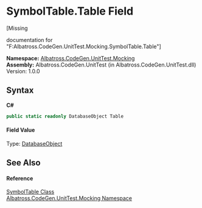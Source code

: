 # SymbolTable.Table Field
 

\[Missing <summary> documentation for "F:Albatross.CodeGen.UnitTest.Mocking.SymbolTable.Table"\]

**Namespace:**&nbsp;<a href="2F2D61B8">Albatross.CodeGen.UnitTest.Mocking</a><br />**Assembly:**&nbsp;Albatross.CodeGen.UnitTest (in Albatross.CodeGen.UnitTest.dll) Version: 1.0.0

## Syntax

**C#**<br />
``` C#
public static readonly DatabaseObject Table
```


#### Field Value
Type: <a href="69114895">DatabaseObject</a>

## See Also


#### Reference
<a href="D01C8340">SymbolTable Class</a><br /><a href="2F2D61B8">Albatross.CodeGen.UnitTest.Mocking Namespace</a><br />